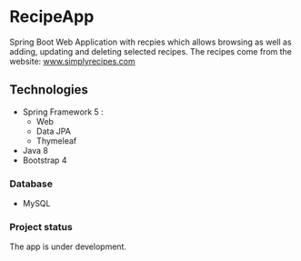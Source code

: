 # RecipeApp
Spring Boot Web Application with recpies which allows browsing as well as adding, updating and deleting selected recipes.
The recipes come from the website: www.simplyrecipes.com


## Technologies
* Spring Framework 5 : 
  * Web
  * Data JPA
  * Thymeleaf
* Java 8
* Bootstrap 4

### Database
* MySQL

### Project status
The app is under development.
